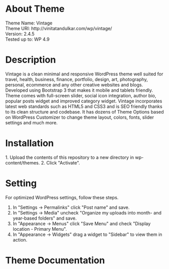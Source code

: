 <h1>About Theme</h1>
Theme Name: Vintage<br/>
Theme URI: http://vinitatandulkar.com/wp/vintage/ <br/>
Version: 2.4.5 <br/>
Tested up to: WP 4.9 <br/>

<h1>Description</h1>
Vintage is a clean minimal and responsive WordPress theme well suited for travel, health, business, finance, portfolio, design, art, photography, personal, ecommerce and any other creative websites and blogs. Developed using Bootstrap 3 that makes it mobile and tablets friendly. Theme comes with full-screen slider, social icon integration, author bio, popular posts widget and improved category widget. Vintage incorporates latest web standards such as HTML5 and CSS3 and is SEO friendly thanks to its clean structure and codebase. It has dozens of Theme Options based on WordPress Customizer to change theme layout, colors, fonts, slider settings and much more. 

<h1>Installation</h1>
1. Upload the contents of this repository to a new directory in wp-content/themes.
2. Click "Activate".

<h1>Setting</h1>
For optimized WordPress settings, follow these steps.

1. In "Settings -> Permalinks" click "Post name" and save.
2. In "Settings -> Media" uncheck "Organize my uploads into month- and year-based folders" and save.
3. In "Appearance -> Menus" click "Save Menu" and check "Display location - Primary Menu".
4. In "Appearance -> Widgets" drag a widget to "Sidebar" to view them in action.

<h1>Theme Documentation</h1>

